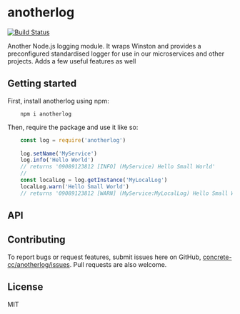 # anotherlog

[![Build Status](https://travis-ci.org/concrete-cc/anotherlog.svg?branch=master)](https://travis-ci.org/concrete-cc/anotherlog)

Another Node.js logging module. It wraps Winston and provides a preconfigured standardised logger for use in our microservices and other projects. Adds a few useful features as well

## Getting started

First, install anotherlog using npm:
```
    npm i anotherlog
```
Then, require the package and use it like so:
```js
    const log = require('anotherlog')
    
    log.setName('MyService')
    log.info('Hello World')
    // returns '09089123812 [INFO] (MyService) Hello Small World'
    // 
    const localLog = log.getInstance('MyLocalLog')
    localLog.warn('Hello Small World')
    // returns '09089123812 [WARN] (MyService:MyLocalLog) Hello Small World'
```
## API

## Contributing

To report bugs or request features, submit issues here on GitHub, [concrete-cc/anotherlog/issues](https://github.com/concrete-cc/anotherlog/issues). Pull requests are also welcome.

## License

MIT
